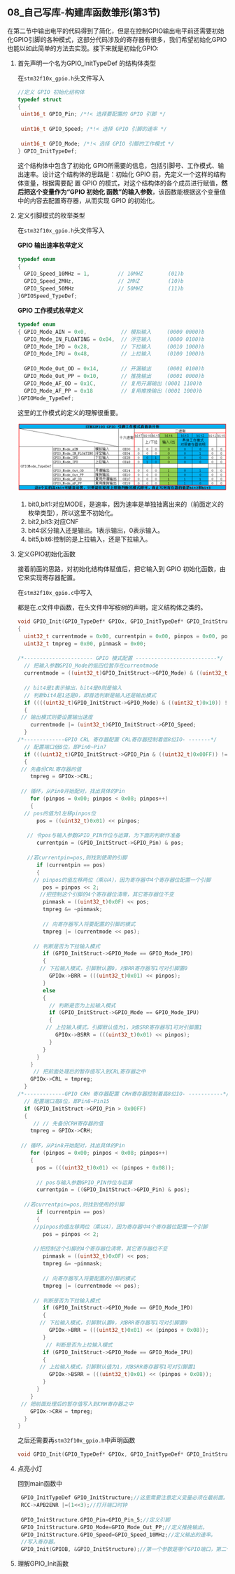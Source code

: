 ## 08_自己写库-构建库函数雏形(第3节)

在第二节中输出电平的代码得到了简化，但是在控制GPIO输出电平前还需要初始化GPIO引脚的各种模式，这部分代码涉及的寄存器有很多，我们希望初始化GPIO也能以如此简单的方法去实现。接下来就是初始化GPIO:

1. 首先声明一个名为GPIO_InitTypeDef 的结构体类型

   在`stm32f10x_gpio.h`头文件写入

   ```c
   //定义 GPIO 初始化结构体
   typedef struct
   {
   	uint16_t GPIO_Pin; /*!< 选择要配置的 GPIO 引脚 */
   
   	uint16_t GPIO_Speed; /*!< 选择 GPIO 引脚的速率 */
    
   	uint16_t GPIO_Mode; /*!< 选择 GPIO 引脚的工作模式 */
   } GPIO_InitTypeDef;
   ```

   这个结构体中包含了初始化 GPIO所需要的信息，包括引脚号、工作模式、输出速率。设计这个结构体的思路是：初始化 GPIO 前，先定义一个这样的结构体变量，根据需要配 置 GPIO 的模式，对这个结构体的各个成员进行赋值，**然后把这个变量作为“GPIO 初始化 函数”的输入参数**，该函数能根据这个变量值中的内容去配置寄存器，从而实现 GPIO 的初始化。

2. 定义引脚模式的枚举类型

   在`stm32f10x_gpio.h`头文件写入

   **GPIO 输出速率枚举定义**

   ```c
   typedef enum
   { 
     GPIO_Speed_10MHz = 1,         // 10MHZ        (01)b
     GPIO_Speed_2MHz,              // 2MHZ         (10)b
     GPIO_Speed_50MHz              // 50MHZ        (11)b
   }GPIOSpeed_TypeDef;
   ```

    **GPIO 工作模式枚举定义**

   ```c
   typedef enum
   { GPIO_Mode_AIN = 0x0,           // 模拟输入     (0000 0000)b
     GPIO_Mode_IN_FLOATING = 0x04,  // 浮空输入     (0000 0100)b
     GPIO_Mode_IPD = 0x28,          // 下拉输入     (0010 1000)b
     GPIO_Mode_IPU = 0x48,          // 上拉输入     (0100 1000)b
     
     GPIO_Mode_Out_OD = 0x14,       // 开漏输出     (0001 0100)b
     GPIO_Mode_Out_PP = 0x10,       // 推挽输出     (0001 0000)b
     GPIO_Mode_AF_OD = 0x1C,        // 复用开漏输出 (0001 1100)b
     GPIO_Mode_AF_PP = 0x18         // 复用推挽输出 (0001 1000)b
   }GPIOMode_TypeDef;
   
   ```

   这里的工作模式的定义的理解很重要。

   ![](pic/30.png)

   1. bit0,bit1:对应MODE，是速率，因为速率是单独抽离出来的（前面定义的枚举类型），所以这里不初始化。
   2. bit2,bit3:对应CNF
   3. bit4:区分输入还是输出。1表示输出，0表示输入。
   4. bit5,bit6:控制的是上拉输入，还是下拉输入。

3. 定义GPIO初始化函数

   接着前面的思路，对初始化结构体赋值后，把它输入到 GPIO 初始化函数，由它来实现寄存器配置。

   在`stm32f10x_gpio.c`中写入

   都是在.c文件中函数，在头文件中写桉树的声明，定义结构体之类的。

   ```c
   void GPIO_Init(GPIO_TypeDef* GPIOx, GPIO_InitTypeDef* GPIO_InitStruct)
   {
     uint32_t currentmode = 0x00, currentpin = 0x00, pinpos = 0x00, pos = 0x00;
     uint32_t tmpreg = 0x00, pinmask = 0x00;
     
   /*---------------------- GPIO 模式配置 --------------------------*/
     // 把输入参数GPIO_Mode的低四位暂存在currentmode
     currentmode = ((uint32_t)GPIO_InitStruct->GPIO_Mode) & ((uint32_t)0x0F);
   	
     // bit4是1表示输出，bit4是0则是输入 
     // 判断bit4是1还是0，即首选判断是输入还是输出模式
     if ((((uint32_t)GPIO_InitStruct->GPIO_Mode) & ((uint32_t)0x10)) != 0x00)
     { 
   	// 输出模式则要设置输出速度
       currentmode |= (uint32_t)GPIO_InitStruct->GPIO_Speed;
     }
   /*-------------GPIO CRL 寄存器配置 CRL寄存器控制着低8位IO- -------*/
     // 配置端口低8位，即Pin0~Pin7
     if (((uint32_t)GPIO_InitStruct->GPIO_Pin & ((uint32_t)0x00FF)) != 0x00)
     {
   	// 先备份CRL寄存器的值
       tmpreg = GPIOx->CRL;
   		
   	// 循环，从Pin0开始配对，找出具体的Pin
       for (pinpos = 0x00; pinpos < 0x08; pinpos++)
       {
   	 // pos的值为1左移pinpos位
         pos = ((uint32_t)0x01) << pinpos;
         
   	  // 令pos与输入参数GPIO_PIN作位与运算，为下面的判断作准备
         currentpin = (GPIO_InitStruct->GPIO_Pin) & pos;
   			
   	  //若currentpin=pos,则找到使用的引脚
         if (currentpin == pos)
         {
   		// pinpos的值左移两位（乘以4），因为寄存器中4个寄存器位配置一个引脚
           pos = pinpos << 2;
          //把控制这个引脚的4个寄存器位清零，其它寄存器位不变
           pinmask = ((uint32_t)0x0F) << pos;
           tmpreg &= ~pinmask;
   				
           // 向寄存器写入将要配置的引脚的模式
           tmpreg |= (currentmode << pos);  
   				
   		// 判断是否为下拉输入模式
           if (GPIO_InitStruct->GPIO_Mode == GPIO_Mode_IPD)
           {
   		  // 下拉输入模式，引脚默认置0，对BRR寄存器写1可对引脚置0
             GPIOx->BRR = (((uint32_t)0x01) << pinpos);
           }				
           else
           {
             // 判断是否为上拉输入模式
             if (GPIO_InitStruct->GPIO_Mode == GPIO_Mode_IPU)
             {
   		    // 上拉输入模式，引脚默认值为1，对BSRR寄存器写1可对引脚置1
               GPIOx->BSRR = (((uint32_t)0x01) << pinpos);
             }
           }
         }
       }
   		// 把前面处理后的暂存值写入到CRL寄存器之中
       GPIOx->CRL = tmpreg;
     }
   /*-------------GPIO CRH 寄存器配置 CRH寄存器控制着高8位IO- -----------*/
     // 配置端口高8位，即Pin8~Pin15
     if (GPIO_InitStruct->GPIO_Pin > 0x00FF)
     {
   		// // 先备份CRH寄存器的值
       tmpreg = GPIOx->CRH;
   		
   	// 循环，从Pin8开始配对，找出具体的Pin
       for (pinpos = 0x00; pinpos < 0x08; pinpos++)
       {
         pos = (((uint32_t)0x01) << (pinpos + 0x08));
   			
         // pos与输入参数GPIO_PIN作位与运算
         currentpin = ((GPIO_InitStruct->GPIO_Pin) & pos);
   			
   	 //若currentpin=pos,则找到使用的引脚
         if (currentpin == pos)
         {
   		//pinpos的值左移两位（乘以4），因为寄存器中4个寄存器位配置一个引脚
           pos = pinpos << 2;
           
   	    //把控制这个引脚的4个寄存器位清零，其它寄存器位不变
           pinmask = ((uint32_t)0x0F) << pos;
           tmpreg &= ~pinmask;
   				
           // 向寄存器写入将要配置的引脚的模式
           tmpreg |= (currentmode << pos);
           
   		// 判断是否为下拉输入模式
           if (GPIO_InitStruct->GPIO_Mode == GPIO_Mode_IPD)
           {
   		  // 下拉输入模式，引脚默认置0，对BRR寄存器写1可对引脚置0
             GPIOx->BRR = (((uint32_t)0x01) << (pinpos + 0x08));
           }
            // 判断是否为上拉输入模式
           if (GPIO_InitStruct->GPIO_Mode == GPIO_Mode_IPU)
           {
   		  // 上拉输入模式，引脚默认值为1，对BSRR寄存器写1可对引脚置1
             GPIOx->BSRR = (((uint32_t)0x01) << (pinpos + 0x08));
           }
         }
       }
   	// 把前面处理后的暂存值写入到CRH寄存器之中
       GPIOx->CRH = tmpreg;
     }
   }
   ```

   之后还需要再`stm32f10x_gpio.h`中声明函数

   ```c
   void GPIO_Init(GPIO_TypeDef* GPIOx, GPIO_InitTypeDef* GPIO_InitStruct)；
   ```

4. 点亮小灯

   回到main函数中

   ```C
   	GPIO_InitTypeDef GPIO_InitStructure;//这里需要注意定义变量必须在最前面。
   	RCC->APB2ENR |=(1<<3);//打开端口时钟
   	
   	GPIO_InitStructure.GPIO_Pin=GPIO_Pin_5;//定义引脚
   	GPIO_InitStructure.GPIO_Mode=GPIO_Mode_Out_PP;//定义推挽输出。
   	GPIO_InitStructure.GPIO_Speed=GPIO_Speed_10MHz;//定义输出的速率。
   	//写入寄存器。
   	GPIO_Init(GPIOB, &GPIO_InitStructure);//第一个参数是哪个GPIO端口，第二个是结构体的地址
   ```

5. 理解GPIO_Init函数
